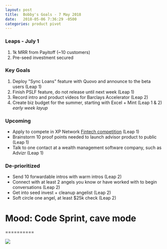 ```yaml
---
layout: post
title:  Bobby's Goals - 7 May 2018
date:   2018-05-06 7:36:29 -0500
categories: product pivot
---
```


### Leaps - July 1

1. 1k MRR from Payitoff (~10 customers)
1. Pre-seed investment secured

### Key Goals

1. Deploy "Sync Loans" feature with Quovo and announce to the beta users (Leap 1)
1. Finish PSLF feature, do not release until next week (Leap 1)
1. Record intro and product videos for Barclays Accelerator (Leap 2)
1. Create biz budget for the summer, starting with Excel + Mint (Leap 1 & 2) _early week layup_

### Upcoming
- Apply to compete in XP Network [Fintech competition](https://xyplanningnetwork.wufoo.com/forms/z1mzjixo0o41nw9/?__hstc=77180682.63146827910733f9280424e610510b1c.1524862035207.1524862035207.1524868003003.2&__hssc=77180682.1.1524924645125&__hsfp=860362448&hsCtaTracking=fee83abc-1fd7-460d-85c8-0806bc2bedac%7Cc344de01-8dbf-4677-af7c-8b1257e182a0) (Leap 1)
- Brainstorm 10 proof points needed to launch advisor product to public (Leap 1)
- Talk to one contact at a wealth management software company, such as Advizr (Leap 1)

### De-prioritized
- Send 10 forwardable intros with warm intros (Leap 2)
- Connect with at least 2 angels you know or have worked with to begin conversations (Leap 2)
- Get into seed invest + cleanup angelist (Leap 2)
- Soft circle one angel, at least $25k check (Leap 2)

# Mood: Code Sprint, cave mode
==========

![](https://media3.giphy.com/media/106D9ClA4nBgqI/giphy.gif)
